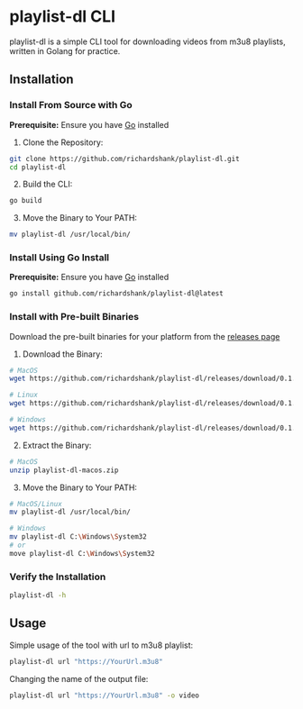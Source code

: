 # playlist-dl CLI 

playlist-dl is a simple CLI tool for downloading videos from m3u8 playlists, written in Golang for practice.

## Installation

### Install From Source with Go
**Prerequisite:** Ensure you have [Go](https://go.dev/dl/) installed
1. Clone the Repository:
```sh
git clone https://github.com/richardshank/playlist-dl.git
cd playlist-dl
```
2. Build the CLI:
```sh
go build
```
3. Move the Binary to Your PATH:
```sh
mv playlist-dl /usr/local/bin/
```

### Install Using Go Install
**Prerequisite:** Ensure you have [Go](https://go.dev/dl/) installed
```sh
go install github.com/richardshank/playlist-dl@latest
```

### Install with Pre-built Binaries
Download the pre-built binaries for your platform from the [releases page](https://github.com/richardshank/playlist-dl/releases)
1. Download the Binary:
```sh
# MacOS
wget https://github.com/richardshank/playlist-dl/releases/download/0.1.0/playlist-dl-macos.zip

# Linux
wget https://github.com/richardshank/playlist-dl/releases/download/0.1.0/playlist-dl-linux.zip

# Windows
wget https://github.com/richardshank/playlist-dl/releases/download/0.1.0/playlist-dl-windows.zip
```
2. Extract the Binary:
```sh
# MacOS
unzip playlist-dl-macos.zip
```
3. Move the Binary to Your PATH:
```sh
# MacOS/Linux
mv playlist-dl /usr/local/bin/

# Windows
mv playlist-dl C:\Windows\System32
# or
move playlist-dl C:\Windows\System32
```

### Verify the Installation
```sh
playlist-dl -h
```

## Usage
Simple usage of the tool with url to m3u8 playlist:
```sh
playlist-dl url "https://YourUrl.m3u8"
```

Changing the name of the output file:
```sh
playlist-dl url "https://YourUrl.m3u8" -o video
```

